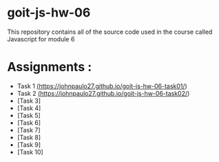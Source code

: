 # goit-js-hw-06

This repository contains all of the source code used in the course called Javascript for module 6

# Assignments :

* Task 1 <a href="https://johnpaulo27.github.io/goit-js-hw-06-task01/"> (https://johnpaulo27.github.io/goit-js-hw-06-task01/) </a>
* Task 2 <a href="https://johnpaulo27.github.io/goit-js-hw-06-task02/"> (https://johnpaulo27.github.io/goit-js-hw-06-task02/) </a>
* [Task 3]
* [Task 4]
* [Task 5]
* [Task 6]
* [Task 7]
* [Task 8]
* [Task 9]
* [Task 10]